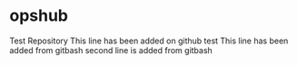# opshub
Test Repository
This line has been added on github test
This line has been added from gitbash
second line is added from gitbash 
